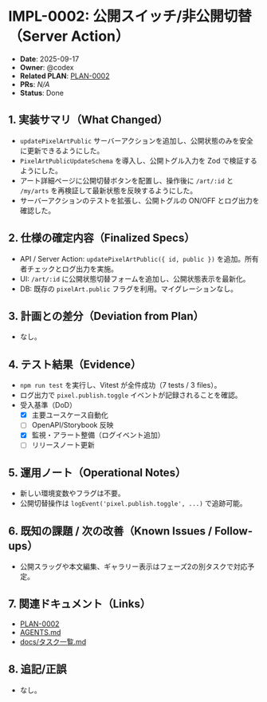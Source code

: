 # IMPL-0002: 公開スイッチ/非公開切替（Server Action）

- **Date**: 2025-09-17
- **Owner**: @codex
- **Related PLAN**: [PLAN-0002](../plans/PLAN-0002-publish-toggle.md)
- **PRs**: _N/A_
- **Status**: Done

## 1. 実装サマリ（What Changed）

- `updatePixelArtPublic` サーバーアクションを追加し、公開状態のみを安全に更新できるようにした。
- `PixelArtPublicUpdateSchema` を導入し、公開トグル入力を Zod で検証するようにした。
- アート詳細ページに公開切替ボタンを配置し、操作後に `/art/:id` と `/my/arts` を再検証して最新状態を反映するようにした。
- サーバーアクションのテストを拡張し、公開トグルの ON/OFF とログ出力を確認した。

## 2. 仕様の確定内容（Finalized Specs）

- API / Server Action: `updatePixelArtPublic({ id, public })` を追加。所有者チェックとログ出力を実施。
- UI: `/art/:id` に公開状態切替フォームを追加し、公開状態表示を最新化。
- DB: 既存の `pixelArt.public` フラグを利用。マイグレーションなし。

## 3. 計画との差分（Deviation from Plan）

- なし。

## 4. テスト結果（Evidence）

- `npm run test` を実行し、Vitest が全件成功（7 tests / 3 files）。
- ログ出力で `pixel.publish.toggle` イベントが記録されることを確認。
- 受入基準（DoD）
  - [x] 主要ユースケース自動化
  - [ ] OpenAPI/Storybook 反映
  - [x] 監視・アラート整備（ログイベント追加）
  - [ ] リリースノート更新

## 5. 運用ノート（Operational Notes）

- 新しい環境変数やフラグは不要。
- 公開切替操作は `logEvent('pixel.publish.toggle', ...)` で追跡可能。

## 6. 既知の課題 / 次の改善（Known Issues / Follow-ups）

- 公開スラッグや本文編集、ギャラリー表示はフェーズ2の別タスクで対応予定。

## 7. 関連ドキュメント（Links）

- [PLAN-0002](../plans/PLAN-0002-publish-toggle.md)
- [AGENTS.md](../../AGENTS.md)
- [docs/タスク一覧.md](../タスク一覧.md)

## 8. 追記/正誤

- なし。
